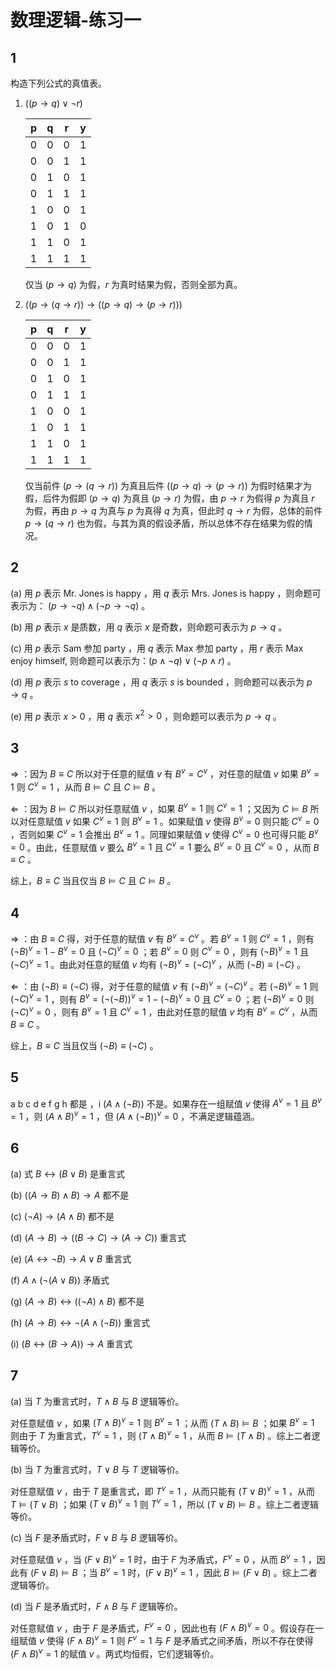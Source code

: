 # 数理逻辑-练习一

## 1

构造下列公式的真值表。

1. $\left(\left(p \to q\right) \lor \lnot r\right)$
   
   | p   | q   | r   | y   |
   |:---:|:---:|:---:|:---:|
   | 0   | 0   | 0   | 1   |
   | 0   | 0   | 1   | 1   |
   | 0   | 1   | 0   | 1   |
   | 0   | 1   | 1   | 1   |
   | 1   | 0   | 0   | 1   |
   | 1   | 0   | 1   | 0   |
   | 1   | 1   | 0   | 1   |
   | 1   | 1   | 1   | 1   |
   
   仅当 $\left(p \to q\right)$ 为假，$r$ 为真时结果为假，否则全部为真。

2. $\left(\left(p\to \left(q \to r\right)\right)\to \left(\left(p \to q\right) \to \left(p \to r\right)\right)\right)$
   
   | p   | q   | r   | y   |
   |:---:|:---:|:---:|:---:|
   | 0   | 0   | 0   | 1   |
   | 0   | 0   | 1   | 1   |
   | 0   | 1   | 0   | 1   |
   | 0   | 1   | 1   | 1   |
   | 1   | 0   | 0   | 1   |
   | 1   | 0   | 1   | 1   |
   | 1   | 1   | 0   | 1   |
   | 1   | 1   | 1   | 1   |
   
   仅当前件 $\left(p\to \left(q \to r\right)\right)$ 为真且后件 $\left(\left(p \to q\right) \to \left(p \to r\right)\right)$ 为假时结果才为假，后件为假即 $\left(p \to q\right)$ 为真且 $\left(p \to r\right)$ 为假，由 $p \to r$ 为假得 $p$ 为真且 $r$ 为假，再由 $p \to q$ 为真与 $p$ 为真得 $q$ 为真，但此时 $q \to r$ 为假，总体的前件 $p \to \left(q \to r\right)$ 也为假，与其为真的假设矛盾，所以总体不存在结果为假的情况。

## 2

(a) 用 $p$ 表示 Mr. Jones is happy ，用 $q$ 表示 Mrs. Jones is happy ，则命题可表示为： $(p \to \lnot q) \land (\lnot p \to \lnot q)$ 。

(b) 用 $p$ 表示 $x$ 是质数，用 $q$ 表示 $x$ 是奇数，则命题可表示为 $p \to q$ 。

(c) 用 $p$ 表示 Sam 参加 party ，用  $q$ 表示 Max 参加 party ，用 $r$ 表示 Max enjoy himself, 则命题可以表示为：$(p \land \lnot q) \lor (\lnot p \land r)$ 。

(d) 用 $p$ 表示 $s$ to coverage ，用 $q$ 表示 $s$ is bounded ，则命题可以表示为 $p \to q$ 。

(e) 用 $p$ 表示 $x > 0$ ，用 $q$ 表示 $x^2>0$ ，则命题可以表示为 $p \to q$ 。

## 3

$\Rightarrow$ ：因为 $B \equiv C$ 所以对于任意的赋值 $v$ 有 $B^v=C^v$ ，对任意的赋值 $v$ 如果 $B^v=1$ 则 $C^v=1$ ，从而 $B \models C$ 且 $C \models B$ 。

$\Leftarrow$ ：因为 $B \models C$ 所以对任意赋值 $v$ ，如果 $B^v=1$ 则 $C^v=1$ ；又因为 $C \models B$ 所以对任意赋值 $v$ 如果 $C^v=1$ 则 $B^v=1$ 。如果赋值 $v$ 使得 $B^v=0$ 则只能 $C^v=0$ ，否则如果 $C^v=1$ 会推出 $B^v=1$ 。同理如果赋值 $v$ 使得 $C^v=0$ 也可得只能 $B^v=0$ 。由此，任意赋值 $v$ 要么 $B^v=1$ 且 $C^v=1$ 要么 $B^v=0$ 且 $C^v=0$ ，从而 $B \equiv C$ 。

综上，$B \equiv C$ 当且仅当 $B \models C$ 且 $C \models B$ 。

## 4

$\Rightarrow$ ：由 $B \equiv C$ 得，对于任意的赋值 $v$ 有 $B^v=C^v$ 。若 $B^v=1$ 则 $C^v=1$ ，则有 $(\lnot B)^v=1-B^v=0$ 且 $(\lnot C)^v = 0$ ；若 $B^v=0$ 则 $C^v=0$ ，则有 $(\lnot B)^v=1$ 且 $(\lnot C)^v=1$ 。由此对任意的赋值 $v$ 均有 $(\lnot B)^v=(\lnot C)^v$ ，从而 $(\lnot B) \equiv (\lnot C)$ 。

$\Leftarrow$ ：由 $(\lnot B) \equiv (\lnot C)$ 得，对于任意的赋值 $v$ 有 $(\lnot B)^v = (\lnot C)^v$ 。若 $(\lnot B)^v=1$ 则 $(\lnot C)^v=1$ ，则有 $B^v=(\lnot(\lnot B))^v=1-(\lnot B)^v=0$ 且 $C^v=0$ ；若 $(\lnot B)^v=0$ 则 $(\lnot C)^v=0$ ，则有 $B^v=1$ 且 $C^v=1$ ，由此对任意的赋值 $v$ 均有 $B^v=C^v$ ，从而 $B \equiv C$ 。

综上，$B \equiv C$ 当且仅当 $(\lnot B) \equiv (\lnot C)$ 。

## 5

a b c d e f g h 都是 ，i $(A \land (\lnot B))$ 不是。如果存在一组赋值 $v$ 使得 $A^v=1$ 且 $B^v=1$ ，则 $(A \land B)^v=1$ ，但 $(A \land (\lnot B))^v=0$ ，不满足逻辑蕴涵。

## 6

(a) 式 $B \leftrightarrow (B \lor B)$ 是重言式

(b) $((A \to B) \land B) \to A$ 都不是

(c) $(\lnot A) \to (A \land B)$ 都不是

(d) $(A \to B) \to ((B \to C) \to (A \to C))$ 重言式

(e) $(A \leftrightarrow \neg B) \to A \lor B$ 重言式

(f) $A \land \left(\lnot \left(A \lor B\right)\right)$ 矛盾式

(g) $(A \to B) \leftrightarrow ((\lnot A) \land B)$ 都不是

(h) $(A \to B) \leftrightarrow \lnot (A \land (\lnot B))$ 重言式

(i) $(B \leftrightarrow (B \to A)) \to A$ 重言式

## 7

(a) 当 $T$ 为重言式时，$T \land B$ 与 $B$ 逻辑等价。

对任意赋值 $v$ ，如果 $(T \land B)^v=1$ 则 $B^v=1$ ；从而 $(T \land B) \models B$ ；如果 $B^v=1$ 则由于 $T$ 为重言式，$T^v=1$ ，则  $(T \land B)^v=1$ ，从而 $B \models (T \land B)$ 。综上二者逻辑等价。

(b) 当 $T$ 为重言式时，$T \lor B$ 与 $T$ 逻辑等价。

对任意赋值 $v$ ，由于 $T$ 是重言式，即 $T^v=1$ ，从而只能有 $(T \lor B)^v=1$ ，从而 $T \models (T \lor B)$ ；如果 $(T \lor B)^v=1$ 则 $T^v=1$ ，所以 $(T \lor B) \models B$ 。综上二者逻辑等价。

(c) 当 $F$ 是矛盾式时，$F \lor B$ 与 $B$ 逻辑等价。

对任意赋值 $v$ ，当 $(F \lor B)^v=1$ 时，由于 $F$ 为矛盾式，$F^v=0$ ，从而 $B^v=1$ ，因此有 $(F\lor B) \models B$ ；当 $B^v=1$ 时，$(F \lor B)^v=1$ ，因此 $B \models (F\lor B)$ 。综上二者逻辑等价。

(d) 当 $F$ 是矛盾式时，$F \land B$ 与 $F$ 逻辑等价。

对任意赋值 $v$ ，由于 $F$ 是矛盾式，$F^v=0$ ，因此也有 $(F \land B)^v=0$ 。假设存在一组赋值 $v$ 使得 $(F \land B)^v=1$ 则 $F^v=1$ 与 $F$ 是矛盾式之间矛盾，所以不存在使得 $(F \land B)^v=1$ 的赋值 $v$ 。两式均恒假，它们逻辑等价。
